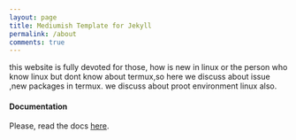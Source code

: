 ```yaml
---
layout: page
title: Mediumish Template for Jekyll
permalink: /about
comments: true
---
```


<div class="row justify-content-between">
<div class="col-md-8 pr-5">

<p>this website is fully devoted for those, how is new in linux or the person who know linux but dont know about termux,so here we discuss about issue ,new packages in termux. we discuss about proot environment linux also.</p>
<h4>Documentation</h4>

<p>Please, read the docs <a href="https://bootstrapstarter.com/bootstrap-templates/template-mediumish-bootstrap-jekyll/">here</a>.</p>

</div>
</div>
